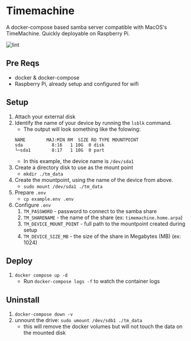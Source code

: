 # Timemachine
A docker-compose based samba server compatible with MacOS's TimeMachine. Quickly deployable on Raspberry Pi.

![lint](https://github.com/cakeholeDC/timemachine/actions/workflows/yaml-lint.yml/badge.svg)

## Pre Reqs
- docker & docker-compose
- Raspberry Pi, already setup and configured for wifi

## Setup
1. Attach your external disk
1. Identify the name of your device by running the `lsblk` command. 
    - The output will look something like the folowing:
    ```
    NAME        MAJ:MIN RM  SIZE RO TYPE MOUNTPOINT
    sda           8:16   1 10G  0 disk 
    └─sda1        8:17   1 10G  0 part 
      ```
    - In this example, the device name is `/dev/sda1`
1. Create a directory disk to use as the mount point
    - `mkdir ./tm_data`
1. Create the mountpoint, using the name of the device from above.
    - `sudo mount /dev/sda1 ./tm_data`
1. Prepare `.env`
    - `cp example.env .env`
1. Configure `.env`
    1. `TM_PASSWORD` - password to connect to the samba share
    1. `TM_SHARENAME` - the name of the share (ex: `timemachine.home.arpa`)
    1. `TM_DEVICE_MOUNT_POINT` - full path to the mountpoint created during setup
    1. `TM_DEVICE_SIZE_MB` - the size of the share in Megabytes (MB) (ex: 1024)

## Deploy
1. `docker compose up -d`
    - Run `docker-compose logs -f` to watch the container logs

## Uninstall
1. `docker-compose down -v`
1. unnount the drive: `sudo umount /dev/sdb1 ./tm_data`
    - this will remove the docker volumes but will not touch the data on the mounted disk
